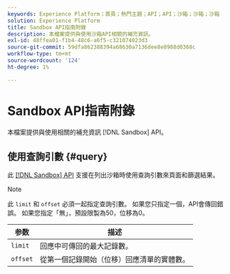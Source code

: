 ```yaml
---
keywords: Experience Platform；首頁；熱門主題；API；API；沙箱；沙箱；沙箱
solution: Experience Platform
title: Sandbox API指南附錄
description: 本檔案提供與使用沙箱API相關的補充資訊。
exl-id: 48ffea01-f1b4-48c6-a6f5-c321074023d3
source-git-commit: 59dfa862388394a68630a7136dee8e8988d0368c
workflow-type: tm+mt
source-wordcount: '124'
ht-degree: 1%

---
```


# Sandbox API指南附錄

本檔案提供與使用相關的補充資訊 [!DNL Sandbox] API。

## 使用查詢引數 {#query}

此 [[!DNL Sandbox] API](https://www.adobe.io/experience-platform-apis/references/sandbox) 支援在列出沙箱時使用查詢引數來頁面和篩選結果。

>[!NOTE]
>
>此 `limit` 和 `offset` 必須一起指定查詢引數。 如果您只指定一個，API會傳回錯誤。 如果您指定「無」，預設限製為50，位移為0。

| 参数 | 描述 |
| --- | --- |
| `limit` | 回應中可傳回的最大記錄數。 |
| `offset` | 從第一個記錄開始（位移）回應清單的實體數。 |
